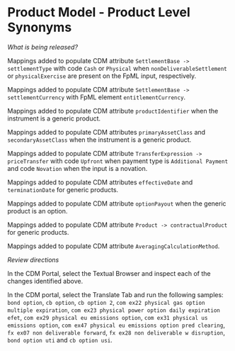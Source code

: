# Product Model - Product Level Synonyms

_What is being released?_

Mappings added to populate CDM attribute `SettlementBase -> settlementType` with code `Cash` or `Physical` when `nonDeliverableSettlement` or `physicalExercise` are present on the FpML input, respectively.

Mappings added to populate CDM attribute `SettlementBase -> settlementCurrency` with FpML element `entitlementCurrency`.

Mappings added to populate CDM attribute `productIdentifier` when the  instrument is a generic product.

Mappings added to populate CDM attributes `primaryAssetClass` and `secondaryAssetClass` when the  instrument is a generic product.

Mappings added to populate CDM attribute `TransferExpression -> priceTransfer` with code `Upfront` when payment type is `Additional Payment` and code `Novation` when the input is a novation.

Mappings added to populate CDM attributes `effectiveDate` and `terminationDate` for generic products.

Mappings added to populate CDM attribute `optionPayout` when the generic product is an option.

Mappings added to populate CDM attribute `Product -> contractualProduct` for generic products.

Mappings added to populate CDM attribute `AveragingCalculationMethod`.

_Review directions_

In the CDM Portal, select the Textual Browser and inspect each of the changes identified above.

In the CDM portal, select the Translate Tab and run the following samples: `bond option`, `cb option`, `cb option 2`, `com ex22 physical gas option multiple expiration`, `com ex23 physical power option daily expiration efet`, `com ex29 physical eu emissions option`, `com ex31 physical us emissions option`, `com ex47 physical eu emissions option pred clearing`, `fx ex07 non deliverable forward`, `fx ex28 non deliverable w disruption`, `bond option uti` and `cb option usi`.